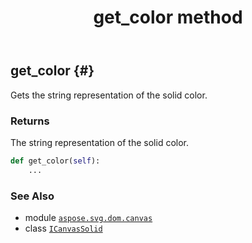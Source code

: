 ﻿---
title: get_color method
second_title: Aspose.SVG for Python via .NET API References
description: 
type: docs
weight: 20
url: /python-net/aspose.svg.dom.canvas/icanvassolid/get_color/
is_root: false
---

## get_color {#}

Gets the string representation of the solid color.


### Returns 


The string representation of the solid color.


```python
def get_color(self):
    ...
```





### See Also
* module [`aspose.svg.dom.canvas`](../../)
* class [`ICanvasSolid`](/svg/python-net/aspose.svg.dom.canvas/icanvassolid)

